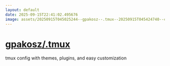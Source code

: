 ```yaml
---
layout: default
date: 2025-09-15T22:41:02.495676
image: assets/20250915T045025244--gpakosz--.tmux--20250915T045424740--cropped.png
---
```


# [gpakosz/.tmux](https://github.com/gpakosz/.tmux)

tmux config with themes, plugins, and easy customization
